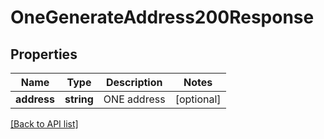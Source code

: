 # OneGenerateAddress200Response

## Properties

Name | Type | Description | Notes
------------ | ------------- | ------------- | -------------
**address** | **string** | ONE address | [optional]

[[Back to API list]](../../README.md#api-endpoints)
